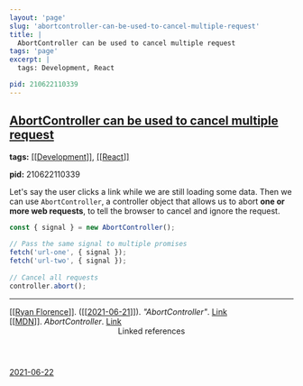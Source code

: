 ```yaml
---
layout: 'page'
slug: 'abortcontroller-can-be-used-to-cancel-multiple-request'
title: |
  AbortController can be used to cancel multiple request
tags: 'page'
excerpt: |
  tags: Development, React

pid: 210622110339
---
```


<h2 class="text-3xl font-semibold mb-4"><a class="rounded-sm focus:outline-none focus:ring-2 focus:ring-offset-2 dark:focus:ring-offset-gray-900 dark:focus:ring-pink-400 focus:ring-pink-700" href="/pages/abortcontroller-can-be-used-to-cancel-multiple-request">AbortController can be used to cancel multiple request</a></h2>

<div class="space-y-3">
<div class="element-block"><div class="bg-gray-800 py-2 px-4 flex-1 rounded-sm"><strong>tags:</strong> <a class="text-teal-700 dark:text-teal-400 rounded-sm group focus:outline-none focus:ring-2 focus:ring-offset-2 dark:focus:ring-offset-gray-900 dark:focus:ring-pink-400 focus:ring-pink-700" href="/pages/development"><span class="text-gray-300 dark:text-gray-500 group-hover:text-teal-900">[[</span>Development<span class="text-gray-300 dark:text-gray-500 group-hover:text-teal-900">]]</span></a>, <a class="text-teal-700 dark:text-teal-400 rounded-sm group focus:outline-none focus:ring-2 focus:ring-offset-2 dark:focus:ring-offset-gray-900 dark:focus:ring-pink-400 focus:ring-pink-700" href="/pages/react"><span class="text-gray-300 dark:text-gray-500 group-hover:text-teal-900">[[</span>React<span class="text-gray-300 dark:text-gray-500 group-hover:text-teal-900">]]</span></a>

<strong>pid:</strong> 210622110339</div></div>

<div class="element-block ml-0"><div class="flex-1">Let's say the user clicks a link while we are still loading some data. Then we can use <code>AbortController</code>, a controller object that allows us to abort <strong class="text-rose-600 dark:text-rose-400">one or more web requests</strong>, to tell the browser to cancel and ignore the request.</div></div>

<div class="element-block ml-0"><div class="flex-1">

```js
const { signal } = new AbortController();
  
// Pass the same signal to multiple promises
fetch('url-one', { signal });
fetch('url-two', { signal });
  
// Cancel all requests
controller.abort();
```

</div></div>

<hr class="border-gray-700 !my-5" />

<div class="element-block ml-0"><div class="flex-1"><a class="text-teal-700 dark:text-teal-400 rounded-sm group focus:outline-none focus:ring-2 focus:ring-offset-2 dark:focus:ring-offset-gray-900 dark:focus:ring-pink-400 focus:ring-pink-700" href="/pages/ryan-florence"><span class="text-gray-300 dark:text-gray-500 group-hover:text-teal-900">[[</span>Ryan Florence<span class="text-gray-300 dark:text-gray-500 group-hover:text-teal-900">]]</span></a>. (<a class="text-teal-700 dark:text-teal-400 rounded-sm group focus:outline-none focus:ring-2 focus:ring-offset-2 dark:focus:ring-offset-gray-900 dark:focus:ring-pink-400 focus:ring-pink-700" href="/journals/2021-06-21"><span class="text-gray-300 dark:text-gray-500 group-hover:text-teal-900">[[</span>2021-06-21<span class="text-gray-300 dark:text-gray-500 group-hover:text-teal-900">]]</span></a>). <em>"AbortController"</em>. <a class="text-indigo-600 dark:text-indigo-400 rounded-sm focus:outline-none focus:ring-2 focus:ring-offset-2 dark:focus:ring-offset-gray-900 dark:focus:ring-pink-400 focus:ring-pink-700" href="https://ryanflorence.dev/p/abortcontroller" target="_blank" rel="noopener noreferrer">Link</a></div></div>

<div class="element-block ml-0"><div class="flex-1"><a class="text-teal-700 dark:text-teal-400 rounded-sm group focus:outline-none focus:ring-2 focus:ring-offset-2 dark:focus:ring-offset-gray-900 dark:focus:ring-pink-400 focus:ring-pink-700" href="/pages/mdn"><span class="text-gray-300 dark:text-gray-500 group-hover:text-teal-900">[[</span>MDN<span class="text-gray-300 dark:text-gray-500 group-hover:text-teal-900">]]</span></a>. <em>AbortController</em>. <a class="text-indigo-600 dark:text-indigo-400 rounded-sm focus:outline-none focus:ring-2 focus:ring-offset-2 dark:focus:ring-offset-gray-900 dark:focus:ring-pink-400 focus:ring-pink-700" href="https://developer.mozilla.org/en-US/docs/Web/API/AbortController" target="_blank" rel="noopener noreferrer">Link</a></div></div>
</div>


<section class="mt-8 space-y-2">
<header class="text-gray-500 dark:text-gray-400">Linked references</header>
<a class="block bg-gray-100 dark:bg-gray-700 p-4 rounded text-teal-700 dark:text-teal-400 focus:outline-none focus:ring-2 focus:ring-offset-2 dark:focus:ring-offset-gray-900 focus:ring-teal-700 dark:focus:ring-teal-400 hover:ring-2 hover:ring-offset-2 dark:hover:ring-offset-gray-900 dark:hover:ring-teal-400 hover:ring-teal-700" href="/journals/2021-06-22">2021-06-22</a>
  </section>
